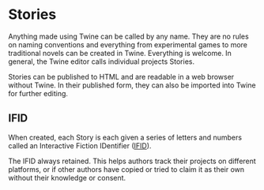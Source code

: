 # Stories

Anything made using Twine can be called by any name. They are no rules on naming conventions and everything from experimental games to more traditional novels can be created in Twine. Everything is welcome. In general, the Twine editor calls individual projects Stories.

Stories can be published to HTML and are readable in a web browser without Twine. In their published form, they can also be imported into Twine for further editing.

## IFID

When created, each Story is each given a series of letters and numbers called an Interactive Fiction IDentifier ([IFID](http://ifdb.tads.org/help-ifid)).

The IFID always retained. This helps authors track their projects on different platforms, or if other authors have copied or tried to claim it as their own without their knowledge or consent.
